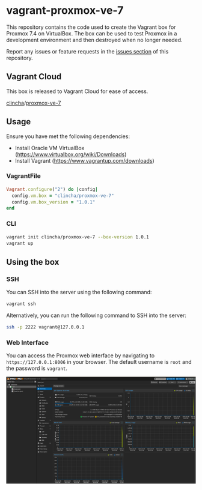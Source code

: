 # vagrant-proxmox-ve-7

This repository contains the code used to create the Vagrant box for Proxmox 7.4 on VirtualBox. The box can be used to test Proxmox in a development environment and then destroyed when no longer needed.

Report any issues or feature requests in the [issues section](https://github.com/clincha-org/vagrant-proxmox-ve-7/issues) of this repository.

## Vagrant Cloud

This box is released to Vagrant Cloud for ease of access.

[clincha](https://app.vagrantup.com/clincha)/[proxmox-ve-7](https://app.vagrantup.com/clincha/boxes/proxmox-ve-7)

## Usage

Ensure you have met the following dependencies:

- Install Oracle VM VirtualBox (https://www.virtualbox.org/wiki/Downloads)
- Install Vagrant (https://www.vagrantup.com/downloads)

### VagrantFile

```ruby
Vagrant.configure("2") do |config|
  config.vm.box = "clincha/proxmox-ve-7"
  config.vm.box_version = "1.0.1"
end
```

### CLI

```bash
vagrant init clincha/proxmox-ve-7 --box-version 1.0.1
vagrant up
```

## Using the box

### SSH

You can SSH into the server using the following command:

```bash
vagrant ssh
```

Alternatively, you can run the following command to SSH into the server:

```bash
ssh -p 2222 vagrant@127.0.0.1
``` 

### Web Interface

You can access the Proxmox web interface by navigating to `https://127.0.0.1:8006` in your browser. The default username is `root` and the password is `vagrant`.

![proxmox-gui.png](img/proxmox-gui.png)